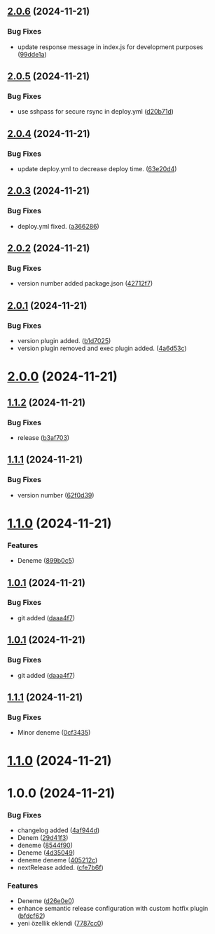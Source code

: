 ## [2.0.6](https://github.com/mrtaln/devops/compare/v2.0.5-19...v2.0.6-19) (2024-11-21)


### Bug Fixes

* update response message in index.js for development purposes ([99dde1a](https://github.com/mrtaln/devops/commit/99dde1a56141f30a2d7409c03f6deec45655f687))

## [2.0.5](https://github.com/mrtaln/devops/compare/v2.0.4-19...v2.0.5-19) (2024-11-21)


### Bug Fixes

* use sshpass for secure rsync in deploy.yml ([d20b71d](https://github.com/mrtaln/devops/commit/d20b71db658f1f3c71a13b0846f6dab5367d5796))

## [2.0.4](https://github.com/mrtaln/devops/compare/v2.0.3-19...v2.0.4-19) (2024-11-21)


### Bug Fixes

* update deploy.yml to decrease deploy time. ([63e20d4](https://github.com/mrtaln/devops/commit/63e20d4f0051b350df58dee19a0f34969735c591))

## [2.0.3](https://github.com/mrtaln/devops/compare/v2.0.2-19...v2.0.3-19) (2024-11-21)


### Bug Fixes

* deploy.yml fixed. ([a366286](https://github.com/mrtaln/devops/commit/a366286d46229ee28394567734ec3e5e06d5aedd))

## [2.0.2](https://github.com/mrtaln/devops/compare/v2.0.1-19...v2.0.2-19) (2024-11-21)


### Bug Fixes

* version number added package.json ([42712f7](https://github.com/mrtaln/devops/commit/42712f78f22b3b1852d38d091e378c8e18f96066))

## [2.0.1](https://github.com/mrtaln/devops/compare/v2.0.0-19...v2.0.1-19) (2024-11-21)


### Bug Fixes

* version plugin added. ([b1d7025](https://github.com/mrtaln/devops/commit/b1d7025312395b85af94067a63f6db84795acaaa))
* version plugin removed and exec plugin added. ([4a6d53c](https://github.com/mrtaln/devops/commit/4a6d53cd869f321c8eb71d9d7075b08f7a13b078))

# [2.0.0](https://github.com/mrtaln/devops/compare/v1.1.2-19...v2.0.0-19) (2024-11-21)

## [1.1.2](https://github.com/mrtaln/devops/compare/v1.1.1-19...v1.1.2-19) (2024-11-21)


### Bug Fixes

* release ([b3af703](https://github.com/mrtaln/devops/commit/b3af70306506c069708ac0f6b705951bf1a8c21e))

## [1.1.1](https://github.com/mrtaln/devops/compare/v1.1.0-19...v1.1.1-19) (2024-11-21)


### Bug Fixes

* version number ([62f0d39](https://github.com/mrtaln/devops/commit/62f0d39aa533aa6e1bcb6e2cc75d8957410e496c))

# [1.1.0](https://github.com/mrtaln/devops/compare/v1.0.1-19...v1.1.0-19) (2024-11-21)


### Features

* Deneme ([899b0c5](https://github.com/mrtaln/devops/commit/899b0c5d4b9b521e0e3ff955cd1639e46cf2eebd))

## [1.0.1](https://github.com/mrtaln/devops/compare/v1.0.0-19...v1.0.1-19) (2024-11-21)


### Bug Fixes

* git added ([daaa4f7](https://github.com/mrtaln/devops/commit/daaa4f776f4f725c14d51099e7e5149ccc5922a5))

## [1.0.1](https://github.com/mrtaln/devops/compare/v1.0.0-19...v1.0.1-19) (2024-11-21)


### Bug Fixes

* git added ([daaa4f7](https://github.com/mrtaln/devops/commit/daaa4f776f4f725c14d51099e7e5149ccc5922a5))

## [1.1.1](https://github.com/mrtaln/devops/compare/v1.1.0...v1.1.1) (2024-11-21)


### Bug Fixes

* Minor deneme ([0cf3435](https://github.com/mrtaln/devops/commit/0cf34355aa0041102386ab9a0d12c7d6b8c5c78a))

# [1.1.0](https://github.com/mrtaln/devops/compare/v1.0.0...v1.1.0) (2024-11-21)

# 1.0.0 (2024-11-21)


### Bug Fixes

* changelog added ([4af944d](https://github.com/mrtaln/devops/commit/4af944db01633df0d2fd22423170958f53591d3a))
* Denem ([29d41f3](https://github.com/mrtaln/devops/commit/29d41f3ead0f0500e0ea32b63aa02f28a9609578))
* deneme ([8544f90](https://github.com/mrtaln/devops/commit/8544f90259c4e1d679d339ac9c89c315bdb69435))
* Deneme ([4d35049](https://github.com/mrtaln/devops/commit/4d350494846acaa942ea4f5afb7a00b9c09e5d17))
* deneme deneme ([405212c](https://github.com/mrtaln/devops/commit/405212cee57631dec2c2cc14b7d12e96a979cd1c))
* nextRelease added. ([cfe7b6f](https://github.com/mrtaln/devops/commit/cfe7b6f9f24ef2cd30833ce849baadaef5de235e))


### Features

* Deneme ([d26e0e0](https://github.com/mrtaln/devops/commit/d26e0e0bb94e8c411f6f308f7ac4f8963f261fe9))
* enhance semantic release configuration with custom hotfix plugin ([bfdcf62](https://github.com/mrtaln/devops/commit/bfdcf62eb26268f67d35a0c881ca912bb91b6466))
* yeni özellik eklendi ([7787cc0](https://github.com/mrtaln/devops/commit/7787cc00bfca587c650e3b402af7cbfad89a872a))
